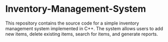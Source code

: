 # Inventory-Management-System
This repository contains the source code for a simple inventory management system implemented in C++. The system allows users to add new items, delete existing items, search for items, and generate reports.
